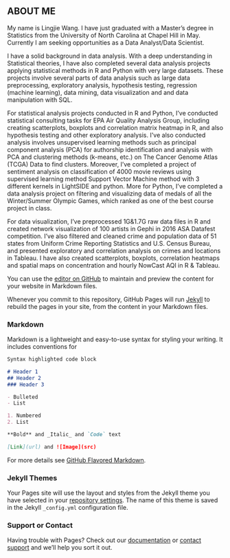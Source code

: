 ## ABOUT ME

My name is Lingjie Wang. I have just graduated with a Master’s degree in Statistics from the University of North Carolina at Chapel Hill in May. Currently I am seeking opportunities as a Data Analyst/Data Scientist. 

I have a solid background in data analysis. With a deep understanding in Statistical theories, I have also completed several data analysis projects applying statistical methods in R and Python with very large datasets. These projects involve several parts of data analysis such as large data preprocessing, exploratory analysis, hypothesis testing, regression (machine learning), data mining, data visualization and and data manipulation with SQL. 

For statistical analysis projects conducted in R and Python, I’ve conducted statistical consulting tasks for EPA Air Quality Analysis Group, including creating scatterplots, boxplots and correlation matrix heatmap in R, and also hypothesis testing and other exploratory analysis. I've also conducted analysis involves unsupervised learning methods such as principal component analysis (PCA) for authorship identification and analysis with PCA and clustering methods (k-means, etc.) on The Cancer Genome Atlas (TCGA) Data to find clusters. Moreover, I’ve completed a project of sentiment analysis on classification of 4000 movie reviews using supervised learning method Support Vector Machine method with 3 different kernels in LightSIDE and python. More for Python, I’ve completed a data analysis project on filtering and visualizing data of medals of all the Winter/Summer Olympic Games, which ranked as one of the best course project in class.

For data visualization, I’ve preprocessed 1G&1.7G raw data files in R and created network visualization of 100 artists in Gephi in 2016 ASA Datafest competition. I’ve also filtered and cleaned crime and population data of 51 states from Uniform Crime Reporting Statistics and U.S. Census Bureau, and presented exploratory and correlation analysis on crimes and locations in Tableau. I have also created scatterplots, boxplots, correlation heatmaps and spatial maps on concentration and hourly NowCast AQI in R & Tableau.

You can use the [editor on GitHub](https://github.com/clairewlj/clairewlj.github.io/edit/master/README.md) to maintain and preview the content for your website in Markdown files.

Whenever you commit to this repository, GitHub Pages will run [Jekyll](https://jekyllrb.com/) to rebuild the pages in your site, from the content in your Markdown files.

### Markdown

Markdown is a lightweight and easy-to-use syntax for styling your writing. It includes conventions for

```markdown
Syntax highlighted code block

# Header 1
## Header 2
### Header 3

- Bulleted
- List

1. Numbered
2. List

**Bold** and _Italic_ and `Code` text

[Link](url) and ![Image](src)
```

For more details see [GitHub Flavored Markdown](https://guides.github.com/features/mastering-markdown/).

### Jekyll Themes

Your Pages site will use the layout and styles from the Jekyll theme you have selected in your [repository settings](https://github.com/clairewlj/clairewlj.github.io/settings). The name of this theme is saved in the Jekyll `_config.yml` configuration file.

### Support or Contact

Having trouble with Pages? Check out our [documentation](https://help.github.com/categories/github-pages-basics/) or [contact support](https://github.com/contact) and we’ll help you sort it out.
